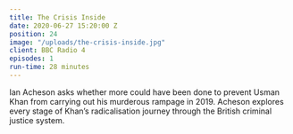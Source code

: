 ```yaml
---
title: The Crisis Inside
date: 2020-06-27 15:20:00 Z
position: 24
image: "/uploads/the-crisis-inside.jpg"
client: BBC Radio 4
episodes: 1
run-time: 28 minutes
---
```


Ian Acheson asks whether more could have been done to prevent Usman Khan from carrying out his murderous rampage in 2019. Acheson explores every stage of Khan’s radicalisation journey through the British criminal justice system.